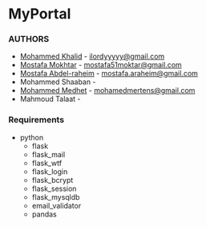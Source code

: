 # MyPortal

### AUTHORS
- [Mohammed Khalid](https://github.com/LORDyyyyy) - <ilordyyyyy@gmail.com>
- [Mostafa Mokhtar](https://github.com/mostsfa538) - <mostafa51moktar@gmail.com>
- [Mostafa Abdel-raheim](https://github.com/Mostafa-araheim) - <mostafa.araheim@gmail.com>
- Mohammed Shaaban - <TODO>
- [Mohammed Medhet](https://github.com/Mohamedbeko443) - <mohamedmertens@gmail.com>
- Mahmoud Talaat - <TODO>


### Requirements
- python
    - flask
    - flask_mail
    - flask_wtf
    - flask_login
    - flask_bcrypt
    - flask_session
    - flask_mysqldb
    - email_validator
    - pandas
